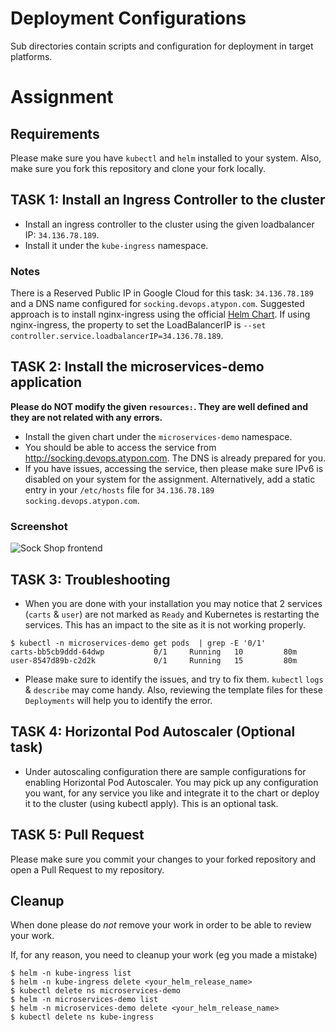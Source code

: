 # Deployment Configurations

Sub directories contain scripts and configuration for deployment in target platforms. 

# Assignment

## Requirements

Please make sure you have `kubectl` and `helm` installed to your system.
Also, make sure you fork this repository and clone your fork locally.


## TASK 1: Install an Ingress Controller to the cluster

* Install an ingress controller to the cluster using the given loadbalancer IP: `34.136.78.189`.
* Install it under the `kube-ingress` namespace.

### Notes

There is a Reserved Public IP in Google Cloud for this task: `34.136.78.189` and a DNS name configured for `socking.devops.atypon.com`.
Suggested approach is to install nginx-ingress using the official [Helm Chart](https://docs.nginx.com/nginx-ingress-controller/installation/installation-with-helm/). If using nginx-ingress, the property to set the LoadBalancerIP is `--set controller.service.loadbalancerIP=34.136.78.189`.

## TASK 2: Install the microservices-demo application

**Please do NOT modify the given `resources:`. They are well defined and they are not related with any errors.**

* Install the given chart under the `microservices-demo` namespace.
* You should be able to access the service from http://socking.devops.atypon.com. The DNS is already prepared for you.
* If you have issues, accessing the service, then please make sure IPv6 is disabled on your system for the assignment. Alternatively, add a static entry in your `/etc/hosts` file for `34.136.78.189 socking.devops.atypon.com`.

### Screenshot
![Sock Shop frontend](https://github.com/microservices-demo/microservices-demo.github.io/raw/master/assets/sockshop-frontend.png)

## TASK 3: Troubleshooting

* When you are done with your installation you may notice that 2 services (`carts` & `user`) are not marked as `Ready` and Kubernetes is restarting the services. This has an impact to the site as it is not working properly.
```
$ kubectl -n microservices-demo get pods  | grep -E '0/1'
carts-bb5cb9ddd-64dwp           0/1     Running   10         80m
user-8547d89b-c2d2k             0/1     Running   15         80m
```

* Please make sure to identify the issues, and try to fix them. `kubectl` `logs` & `describe` may come handy. Also, reviewing the template files for these `Deployments` will help you to identify the error.

## TASK 4: Horizontal Pod Autoscaler (Optional task)

* Under autoscaling configuration there are sample configurations for enabling Horizontal Pod Autoscaler. You may pick up any configuration you want, for any service you like and integrate it to the chart or deploy it to the cluster (using kubectl apply). This is an optional task.

## TASK 5: Pull Request

Please make sure you commit your changes to your forked repository and open a Pull Request to my repository.


## Cleanup

When done please do *not* remove your work in order to be able to review your work.

If, for any reason, you need to cleanup your work (eg you made a mistake)
```
$ helm -n kube-ingress list
$ helm -n kube-ingress delete <your_helm_release_name>
$ kubectl delete ns microservices-demo
$ helm -n microservices-demo list
$ helm -n microservices-demo delete <your_helm_release_name>
$ kubectl delete ns kube-ingress
```
